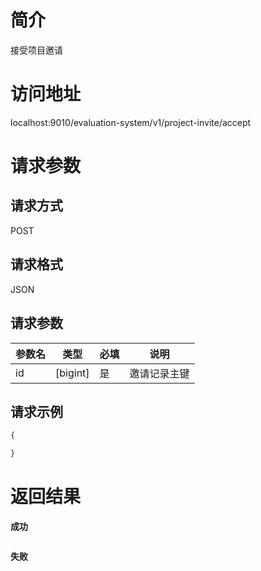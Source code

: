 # 简介
接受项目邀请

# 访问地址
localhost:9010/evaluation-system/v1/project-invite/accept

# 请求参数

## 请求方式
POST

## 请求格式
JSON

## 请求参数
|参数名|类型|必填|说明|
|-|-|-|-|
|id|[bigint]|是|邀请记录主键|

## 请求示例
```json
{

}
```

# 返回结果
**成功**
```json
```

**失败**